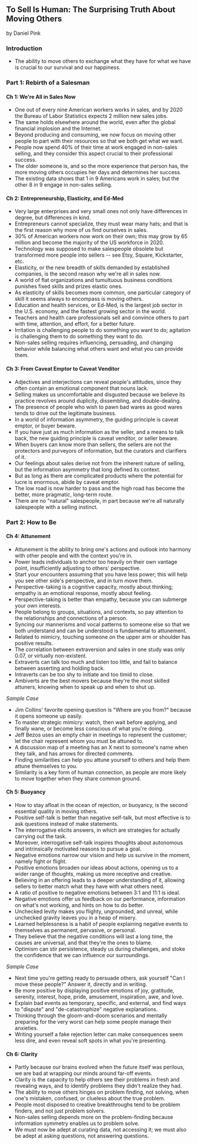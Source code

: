 ## To Sell Is Human: The Surprising Truth About Moving Others

by Daniel Pink

### Introduction

* The ability to move others to exchange what they have for what we have is crucial to our survival and our happiness.

### Part 1: Rebirth of a Salesman

#### Ch 1: We're All in Sales Now

* One out of every nine American workers works in sales, and by 2020 the Bureau of Labor Statistics expects 2 million new sales jobs.
* The same holds elsewhere around the world, even after the global financial implosion and the Internet.
* Beyond producing and consuming, we now focus on moving other people to part with their resources so that we both get what we want.
* People now spend 40% of their time at work engaged in non-sales selling, and they consider this aspect crucial to their professional success.
* The older someone is, and so the more experience that person has, the more moving others occupies her days and determines her success.
* The existing data shows that 1 in 9 Americans work in sales; but the other 8 in 9 engage in non-sales selling.

#### Ch 2: Entrepreneurship, Elasticity, and Ed-Med

* Very large enterprises and very small ones not only have differences in degree, but differences in kind.
* Entrepreneurs cannot specialize, they must wear many hats; and that is the first reason why more of us find ourselves in sales.
* 30% of American workers now work on their own; this may grow by 65 million and become the majority of the US workforce in 2020.
* Technology was supposed to make salespeople obsolete but transformed more people into sellers -- see Etsy, Square, Kickstarter, etc.
* Elasticity, or the new breadth of skills demanded by established companies, is the second reason why we're all in sales now.
* A world of flat organizations and tumultuous business conditions punishes fixed skills and prizes elastic ones.
* As elasticity of skills becomes more common, one particular category of skill it seems always to encompass is moving others.
* Education and health services, or Ed-Med, is the largest job sector in the U.S. economy, and the fastest growing sector in the world.
* Teachers and health care professionals sell and convince others to part with time, attention, and effort, for a better future.
* Irritation is challenging people to do something you want to do; agitation is challenging them to do something they want to do.
* Non-sales selling requires influencing, persuading, and changing behavior while balancing what others want and what you can provide them.

#### Ch 3: From Caveat Emptor to Caveat Venditor

* Adjectives and interjections can reveal people's attitudes, since they often contain an emotional component that nouns lack.
* Selling makes us uncomfortable and disgusted because we believe its practice revolves around duplicity, dissembling, and double-dealing.
* The presence of people who wish to pawn bad wares as good wares tends to drive out the legitimate business.
* In a world of information asymmetry, the guiding principle is caveat emptor, or buyer beware.
* If you have just as much information as the seller, and a means to talk back, the new guiding principle is caveat venditor, or seller beware.
* When buyers can know more than sellers, the sellers are not the protectors and purveyors of information, but the curators and clarifiers of it.
* Our feelings about sales derive not from the inherent nature of selling, but the information asymmetry that long defined its context.
* But as long as there are complicated products where the potential for lucre is enormous, abide by caveat emptor.
* The low road is now harder to pass and the high road has become the better, more pragmatic, long-term route.
* There are no "natural" salespeople, in part because we're all naturally salespeople with a selling instinct.

### Part 2: How to Be

#### Ch 4: Attunement

* Attunement is the ability to bring one's actions and outlook into harmony with other people and with the context you're in.
* Power leads individuals to anchor too heavily on their own vantage point, insufficiently adjusting to others' perspective.
* Start your encounters assuming that you have less power; this will help you see other side's perspective, and in turn move them.
* Perspective-taking is a cognitive capacity, mostly about thinking; empathy is an emotional response, mostly about feeling.
* Perspective-taking is better than empathy, because you can submerge your own interests.
* People belong to groups, situations, and contexts, so pay attention to the relationships and connections of a person.
* Syncing our mannerisms and vocal patterns to someone else so that we both understand and can be understood is fundamental to attunement.
* Related to mimicry, touching someone on the upper arm or shoulder has positive results.
* The correlation between extraversion and sales in one study was only 0.07, or virtually non-existent.
* Extraverts can talk too much and listen too little, and fail to balance between asserting and holding back.
* Intraverts can be too shy to initiate and too timid to close.
* Ambiverts are the best movers because they're the most skilled attuners, knowing when to speak up and when to shut up.

*Sample Case*

* Jim Collins' favorite opening question is "Where are you from?" because it opens someone up easily.
* To master strategic mimicry: watch, then wait before applying, and finally wane, or become less conscious of what you're doing.
* Jeff Bezos uses an empty chair in meetings to represent the customer; let the chair represent whom you must be attuned to.
* A discussion map of a meeting has an X next to someone's name when they talk, and has arrows for directed comments.
* Finding similarities can help you attune yourself to others and help them attune themselves to you.
* Similarity is a key form of human connection, as people are more likely to move together when they share common ground.

#### Ch 5: Buoyancy

* How to stay afloat in the ocean of rejection, or buoyancy, is the second essential quality in moving others.
* Positive self-talk is better than negative self-talk, but most effective is to ask questions instead of make statements.
* The interrogative elicits answers, in which are strategies for actually carrying out the task.
* Moreover, interrogative self-talk inspires thoughts about autonomous and intrinsically motivated reasons to pursue a goal.
* Negative emotions narrow our vision and help us survive in the moment, namely fight or flight.
* Positive emotions broaden our ideas about actions, opening us to a wider range of thoughts, making us more receptive and creative.
* Believing in an offering leads to a deeper understanding of it, allowing sellers to better match what they have with what others need.
* A ratio of positive to negative emotions between 3:1 and 11:1 is ideal.
* Negative emotions offer us feedback on our performance, information on what's not working, and hints on how to do better.
* Unchecked levity makes you flighty, ungrounded, and unreal, while unchecked gravity leaves you in a heap of misery.
* Learned helplessness is a habit of people explaining negative events to themselves as permanent, pervasive, or personal.
* They believe that the negative conditions will last a long time, the causes are universal, and that they're the ones to blame.
* Optimism can stir persistence, steady us during challenges, and stoke the confidence that we can influence our surroundings.

*Sample Case*

* Next time you're getting ready to persuade others, ask yourself "Can I move these people?" Answer it, directly and in writing.
* Be more positive by displaying positive emotions of joy, gratitude, serenity, interest, hope, pride, amusement, inspiration, awe, and love.
* Explain bad events as temporary, specific, and external, and find ways to "dispute" and "de-catastrophize" negative explanations.
* Thinking through the gloom-and-doom scenarios and mentally preparing for the very worst can help some people manage their anxieties.
* Writing yourself a fake rejection letter can make consequences seem less dire, and even reveal soft spots in what you're presenting.

#### Ch 6: Clarity

* Partly because our brains evolved when the future itself was perilous, we are bad at wrapping our minds around far-off events.
* Clarity is the capacity to help others see their problems in fresh and revealing ways, and to identify problems they didn't realize they had.
* The ability to move others hinges on problem finding, not solving, when one's mistaken, confused, or clueless about the true problem.
* People most disposed to creative breakthroughs tend to be problem finders, and not just problem solvers.
* Non-sales selling depends more on the problem-finding because information symmetry enables us to problem solve.
* We must now be adept at curating data, not accessing it; we must also be adept at asking questions, not answering questions.
